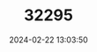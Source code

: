 ---
title: "32295"
category: "Alstonia scholaris"
draft: false
date: 2024-02-22 13:03:50
languages:
  English: ["Blackboard Tree", "Milkwood Pine", "White Cheesewood"]
  Vietnamese: ["Cay Sua", "Mo Cua"]
  Malay: ["Pulai Itam"]
  Thai: ["Puulaa Puu Teh", "Sataban", "Teenpet Khaao", "Tin Pet Dam", "Tin Pet Khao"]
  Uncoded languages: ["Satba", "Sath Taba"]
  Lao: ["Tin Pet"]
  Indonesian: ["Waser"]
---